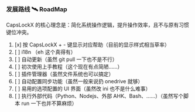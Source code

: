 ### 发展路线 🛰️ RoadMap

CapsLockX 的核心理念是：简化系统操作逻辑，提升操作效率，且不与原有习惯键位冲突。

1. [x] 按 CapsLockX + - 键显示对应帮助（目前的显示样式相当草率）
2. [ ] i18n （eh 这个真得有）
3. [ ] 自动更新（虽然 git pull 一下也不是不行）
4. [ ] 初次使用上手教程（这个现在有点简陋……）
5. [ ] 插件管理器（虽然文件系统也可以搞定）
6. [ ] 自动配置同步功能（虽然一般来说扔 onedrive 就够）
7. [ ] 易用的选项配置的 UI 界面（虽然改 ini 也不是什么难事）
8. [ ] 执行外部代码（Python、Nodejs、外部 AHK、Bash、……）（虽然写个脚本 run 一下也并不算麻烦）
